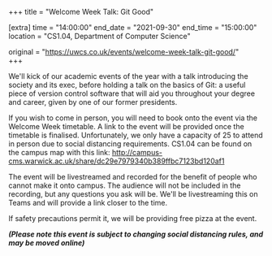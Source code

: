 +++
title = "Welcome Week Talk: Git Good"

[extra]
time = "14:00:00"
end_date = "2021-09-30"
end_time = "15:00:00"
location = "CS1.04, Department of Computer Science"

original = "https://uwcs.co.uk/events/welcome-week-talk-git-good/"    
+++

We'll kick of our academic events of the year with a talk introducing the society and its exec, before holding a talk on the basics of Git: a useful piece of version control software that will aid you throughout your degree and career, given by one of our former presidents.

If you wish to come in person, you will need to book onto the event via the Welcome Week timetable. A link to the event will be provided once the timetable is finalised. Unfortunately, we only have a capacity of 25 to attend in person due to social distancing requirements. CS1.04 can be found on the campus map with this link: <http://campus-cms.warwick.ac.uk/share/dc29e7979340b389ffbc7123bd120af1>

The event will be livestreamed and recorded for the benefit of people who cannot make it onto campus. The audience will not be included in the recording, but any questions you ask will be. We'll be livestreaming this on Teams and will provide a link closer to the time.

If safety precautions permit it, we will be providing free pizza at the event.

***(Please note this event is subject to changing social distancing rules, and may be moved online)***

